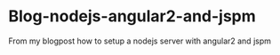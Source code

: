 # Blog-nodejs-angular2-and-jspm
From my blogpost how to setup a nodejs server with angular2 and jspm
